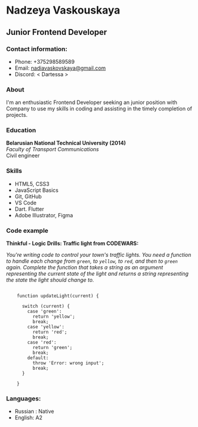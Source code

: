 # Nadzeya Vaskouskaya

## Junior Frontend Developer

### Contact information:

- Phone: +375298589589
- Email: nadiavaskovskaya@gmail.com
- Discord: < Dartessa >

### About

I'm an enthusiastic Frontend Developer seeking an junior position with Company to use my skills in coding and assisting in the timely completion of projects.

### Education
**Belarusian National Technical University (2014)**  
*Faculty of Transport Communications*  
Сivil engineer

### Skills 

-   HTML5, CSS3
-   JavaScript Basics
-   Git, GitHub
-   VS Code
- Dart. Flutter
-   Adobe Illustrator, Figma

### Code example

**Thinkful - Logic Drills: Traffic light from CODEWARS:** 

*You're writing code to control your town's traffic lights. You need a function to handle each change from  `green`, to  `yellow`, to  `red`, and then to  `green`  again.
Complete the function that takes a string as an argument representing the current state of the light and returns a string representing the state the light should change to.* 
```

    function updateLight(current) {
    
      switch (current) {
        case 'green':
          return 'yellow';
          break;
        case 'yellow':
          return 'red';
          break;
        case 'red':
          return 'green';
          break;
        default:
          throw 'Error: wrong input';
          break;
      }
      
    }

```
### Languages:
- Russian : Native
- English: A2